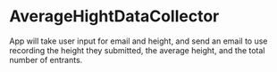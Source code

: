 # AverageHightDataCollector
App will take user input for email and height, and send an email to use recording the height they submitted, the average height, and the total number of entrants. 
